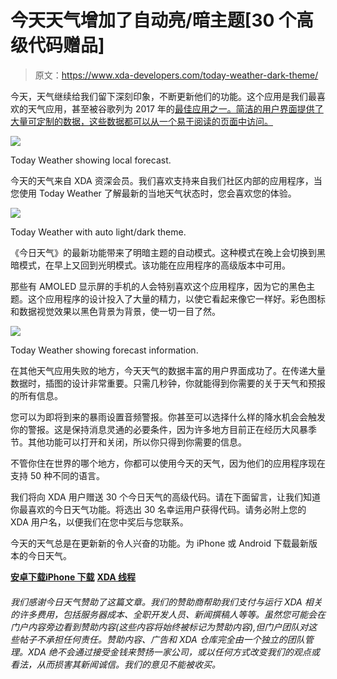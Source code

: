 # 今天天气增加了自动亮/暗主题[30 个高级代码赠品]

> 原文：<https://www.xda-developers.com/today-weather-dark-theme/>

今天，天气继续给我们留下深刻印象，不断更新他们的功能。这个应用是我们最喜欢的天气应用，甚至被谷歌列为 2017 年的[最佳应用之一。简洁的用户界面提供了大量可定制的数据，这些数据都可以从一个易于阅读的页面中访问。](https://www.xda-developers.com/today-weather-best-of-2017/)

 <picture>![](img/c361df49212ec0b4069c9320994aed0b.png)</picture> 

Today Weather showing local forecast.

今天的天气来自 XDA 资深会员。我们喜欢支持来自我们社区内部的应用程序，当您使用 Today Weather 了解最新的当地天气状态时，您会喜欢您的体验。

 <picture>![](img/8e94190ddf10a4ed04c37c8624b6672d.png)</picture> 

Today Weather with auto light/dark theme.

《今日天气》的最新功能带来了明暗主题的自动模式。这种模式在晚上会切换到黑暗模式，在早上又回到光明模式。该功能在应用程序的高级版本中可用。

那些有 AMOLED 显示屏的手机的人会特别喜欢这个应用程序，因为它的黑色主题。这个应用程序的设计投入了大量的精力，以使它看起来像它一样好。彩色图标和数据视觉效果以黑色背景为背景，使一切一目了然。

 <picture>![](img/b6863742101a7b63c720da00ecf9d8ea.png)</picture> 

Today Weather showing forecast information.

在其他天气应用失败的地方，今天天气的数据丰富的用户界面成功了。在传递大量数据时，插图的设计非常重要。只需几秒钟，你就能得到你需要的关于天气和预报的所有信息。

您可以为即将到来的暴雨设置音频警报。你甚至可以选择什么样的降水机会会触发你的警报。这是保持消息灵通的必要条件，因为许多地方目前正在经历大风暴季节。其他功能可以打开和关闭，所以你只得到你需要的信息。

不管你住在世界的哪个地方，你都可以使用今天的天气，因为他们的应用程序现在支持 50 种不同的语言。

我们将向 XDA 用户赠送 30 个今日天气的高级代码。请在下面留言，让我们知道你最喜欢的今日天气功能。将选出 30 名幸运用户获得代码。请务必附上您的 XDA 用户名，以便我们在您中奖后与您联系。

今天的天气总是在更新新的令人兴奋的功能。为 iPhone 或 Android 下载最新版本的今日天气。

[**安卓下载**](https://play.google.com/store/apps/details?id=mobi.lockdown.weather)[**iPhone 下载**](https://apps.apple.com/us/app/today-weather-forecast-radar-severe-alert/id1214962662?amp%3Bmt=8&ls=1) [**XDA 线程**](https://forum.xda-developers.com/android/apps-games/app-weather-beautiful-weather-app-beta-t3574417)

###### 我们感谢今日天气赞助了这篇文章。我们的赞助商帮助我们支付与运行 XDA 相关的许多费用，包括服务器成本、全职开发人员、新闻撰稿人等等。虽然您可能会在门户内容旁边看到赞助内容(这些内容将始终被标记为赞助内容),但门户团队对这些帖子不承担任何责任。赞助内容、广告和 XDA 仓库完全由一个独立的团队管理。XDA 绝不会通过接受金钱来赞扬一家公司，或以任何方式改变我们的观点或看法，从而损害其新闻诚信。我们的意见不能被收买。